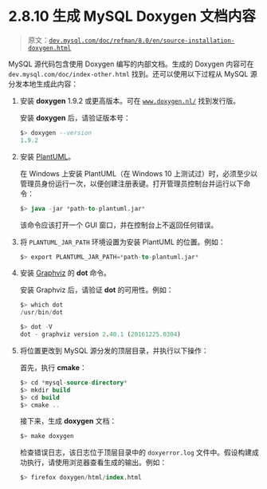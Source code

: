 # 2.8.10 生成 MySQL Doxygen 文档内容

> 原文：[`dev.mysql.com/doc/refman/8.0/en/source-installation-doxygen.html`](https://dev.mysql.com/doc/refman/8.0/en/source-installation-doxygen.html)

MySQL 源代码包含使用 Doxygen 编写的内部文档。生成的 Doxygen 内容可在 `dev.mysql.com/doc/index-other.html` 找到。还可以使用以下过程从 MySQL 源分发本地生成此内容：

1.  安装 **doxygen** 1.9.2 或更高版本。可在 [`www.doxygen.nl/`](http://www.doxygen.nl/) 找到发行版。

    安装 **doxygen** 后，请验证版本号：

    ```sql
    $> doxygen --version
    1.9.2
    ```

1.  安装 [PlantUML](http://plantuml.com/download.html)。

    在 Windows 上安装 PlantUML（在 Windows 10 上测试过）时，必须至少以管理员身份运行一次，以便创建注册表键。打开管理员控制台并运行以下命令：

    ```sql
    $> java -jar *path-to-plantuml.jar*
    ```

    该命令应该打开一个 GUI 窗口，并在控制台上不返回任何错误。

1.  将 `PLANTUML_JAR_PATH` 环境设置为安装 PlantUML 的位置。例如：

    ```sql
    $> export PLANTUML_JAR_PATH=*path-to-plantuml.jar*
    ```

1.  安装 [Graphviz](http://www.graphviz.org/) 的 **dot** 命令。

    安装 Graphviz 后，请验证 **dot** 的可用性。例如：

    ```sql
    $> which dot
    /usr/bin/dot

    $> dot -V
    dot - graphviz version 2.40.1 (20161225.0304)
    ```

1.  将位置更改到 MySQL 源分发的顶层目录，并执行以下操作：

    首先，执行 **cmake**：

    ```sql
    $> cd *mysql-source-directory*
    $> mkdir build
    $> cd build
    $> cmake ..
    ```

    接下来，生成 **doxygen** 文档：

    ```sql
    $> make doxygen
    ```

    检查错误日志，该日志位于顶层目录中的 `doxyerror.log` 文件中。假设构建成功执行，请使用浏览器查看生成的输出。例如：

    ```sql
    $> firefox doxygen/html/index.html
    ```
